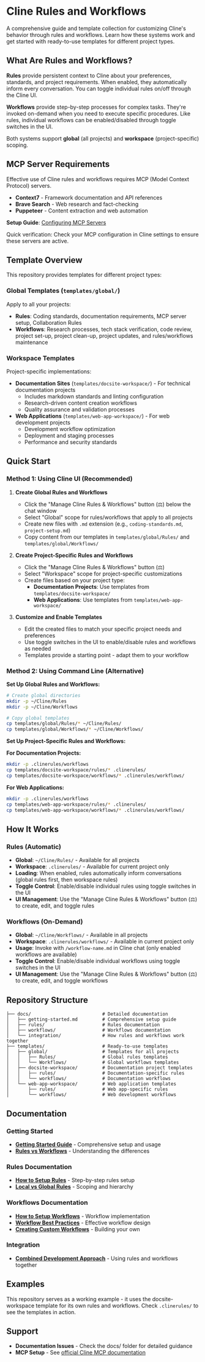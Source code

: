 # Cline Rules and Workflows

A comprehensive guide and template collection for customizing Cline's behavior through rules and workflows. Learn how these systems work and get started with ready-to-use templates for different project types.

## What Are Rules and Workflows?

**Rules** provide persistent context to Cline about your preferences, standards, and project requirements. When enabled, they automatically inform every conversation. You can toggle individual rules on/off through the Cline UI.

**Workflows** provide step-by-step processes for complex tasks. They're invoked on-demand when you need to execute specific procedures. Like rules, individual workflows can be enabled/disabled through toggle switches in the UI.

Both systems support **global** (all projects) and **workspace** (project-specific) scoping.

## MCP Server Requirements

Effective use of Cline rules and workflows requires MCP (Model Context Protocol) servers.

- **Context7** - Framework documentation and API references
- **Brave Search** - Web research and fact-checking
- **Puppeteer** - Content extraction and web automation

**Setup Guide**: [Configuring MCP Servers](https://docs.cline.bot/mcp/configuring-mcp-servers)

Quick verification: Check your MCP configuration in Cline settings to ensure these servers are active.

## Template Overview

This repository provides templates for different project types:

### Global Templates (`templates/global/`)

Apply to all your projects:

- **Rules**: Coding standards, documentation requirements, MCP server setup, Collaboration Rules
- **Workflows**: Research processes, tech stack verification, code review, project set-up, project clean-up, project updates, and rules/workflows maintenance

### Workspace Templates

Project-specific implementations:

- **Documentation Sites** (`templates/docsite-workspace/`) - For technical documentation projects
  - Includes markdown standards and linting configuration
  - Research-driven content creation workflows
  - Quality assurance and validation processes
- **Web Applications** (`templates/web-app-workspace/`) - For web development projects
  - Development workflow optimization
  - Deployment and staging processes
  - Performance and security standards

## Quick Start

### Method 1: Using Cline UI (Recommended)

1. **Create Global Rules and Workflows**
   - Click the "Manage Cline Rules & Workflows" button (⚖️) below the chat window
   - Select "Global" scope for rules/workflows that apply to all projects
   - Create new files with `.md` extension (e.g., `coding-standards.md`, `project-setup.md`)
   - Copy content from our templates in `templates/global/Rules/` and `templates/global/Workflows/`

2. **Create Project-Specific Rules and Workflows**
   - Click the "Manage Cline Rules & Workflows" button (⚖️)
   - Select "Workspace" scope for project-specific customizations
   - Create files based on your project type:
     - **Documentation Projects**: Use templates from `templates/docsite-workspace/`
     - **Web Applications**: Use templates from `templates/web-app-workspace/`

3. **Customize and Enable Templates**
   - Edit the created files to match your specific project needs and preferences
   - Use toggle switches in the UI to enable/disable rules and workflows as needed
   - Templates provide a starting point - adapt them to your workflow

### Method 2: Using Command Line (Alternative)

**Set Up Global Rules and Workflows:**

```bash
# Create global directories
mkdir -p ~/Cline/Rules
mkdir -p ~/Cline/Workflows

# Copy global templates
cp templates/global/Rules/* ~/Cline/Rules/
cp templates/global/Workflows/* ~/Cline/Workflows/
```

**Set Up Project-Specific Rules and Workflows:**

**For Documentation Projects:**

```bash
mkdir -p .clinerules/workflows
cp templates/docsite-workspace/rules/* .clinerules/
cp templates/docsite-workspace/workflows/* .clinerules/workflows/
```

**For Web Applications:**

```bash
mkdir -p .clinerules/workflows
cp templates/web-app-workspace/rules/* .clinerules/
cp templates/web-app-workspace/workflows/* .clinerules/workflows/
```

## How It Works

### Rules (Automatic)

- **Global**: `~/Cline/Rules/` - Available for all projects
- **Workspace**: `.clinerules/` - Available for current project only
- **Loading**: When enabled, rules automatically inform conversations (global rules first, then workspace rules)
- **Toggle Control**: Enable/disable individual rules using toggle switches in the UI
- **UI Management**: Use the "Manage Cline Rules & Workflows" button (⚖️) to create, edit, and toggle rules

### Workflows (On-Demand)

- **Global**: `~/Cline/Workflows/` - Available in all projects
- **Workspace**: `.clinerules/workflows/` - Available in current project only
- **Usage**: Invoke with `/workflow-name.md` in Cline chat (only enabled workflows are available)
- **Toggle Control**: Enable/disable individual workflows using toggle switches in the UI
- **UI Management**: Use the "Manage Cline Rules & Workflows" button (⚖️) to create, edit, and toggle workflows

## Repository Structure

```text
├── docs/                          # Detailed documentation
│   ├── getting-started.md         # Comprehensive setup guide
│   ├── rules/                     # Rules documentation
│   ├── workflows/                 # Workflows documentation
│   └── integration/               # How rules and workflows work together
├── templates/                     # Ready-to-use templates
│   ├── global/                    # Templates for all projects
│   │   ├── Rules/                 # Global rules templates
│   │   └── Workflows/             # Global workflows templates
│   ├── docsite-workspace/         # Documentation project templates
│   │   ├── rules/                 # Documentation-specific rules
│   │   └── workflows/             # Documentation workflows
│   └── web-app-workspace/         # Web application templates
│       ├── rules/                 # Web app-specific rules
│       └── workflows/             # Web development workflows
```

## Documentation

### Getting Started

- **[Getting Started Guide](docs/getting-started.md)** - Comprehensive setup and usage
- **[Rules vs Workflows](docs/integration/rules-vs-workflows.md)** - Understanding the differences

### Rules Documentation

- **[How to Setup Rules](docs/rules/how-to-setup-rules.md)** - Step-by-step rules setup
- **[Local vs Global Rules](docs/rules/local-vs-global-rules.md)** - Scoping and hierarchy

### Workflows Documentation

- **[How to Setup Workflows](docs/workflows/how-to-setup-workflows.md)** - Workflow implementation
- **[Workflow Best Practices](docs/workflows/workflow-best-practices.md)** - Effective workflow design
- **[Creating Custom Workflows](docs/workflows/creating-custom-workflows.md)** - Building your own

### Integration

- **[Combined Development Approach](docs/integration/combined-development-approach.md)** - Using rules and workflows together

## Examples

This repository serves as a working example - it uses the docsite-workspace template for its own rules and workflows. Check `.clinerules/` to see the templates in action.

## Support

- **Documentation Issues** - Check the docs/ folder for detailed guidance
- **MCP Setup** - See [official Cline MCP documentation](https://docs.cline.bot/mcp/configuring-mcp-servers)

